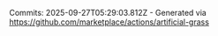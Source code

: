 Commits: 2025-09-27T05:29:03.812Z - Generated via https://github.com/marketplace/actions/artificial-grass
<br>
